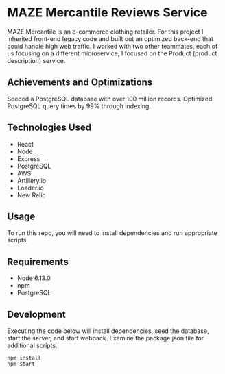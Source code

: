 
<h1>MAZE Mercantile Reviews Service</h1>

MAZE Mercantile is an e-commerce clothing retailer. For this project I inherited front-end legacy code and built out an optimized back-end that could handle high web traffic. I worked with two other teammates, each of us focusing on a different microservice; I focused on the Product (product description) service.

<h2>Achievements and Optimizations</h2>
Seeded a PostgreSQL database with over 100 million records.
Optimized PostgreSQL query times by 99% through indexing.

<h2>Technologies Used</h2>
<ul>
  <li>React</li>
  <li>Node</li>
  <li>Express</li>
  <li>PostgreSQL</li>
  <li>AWS</li>
  <li>Artillery.io</li>
  <li>Loader.io</li>
  <li>New Relic</li>
</ul>

<h2>Usage</h2>
To run this repo, you will need to install dependencies and run appropriate scripts.

<h2>Requirements</h2>
<ul>
  <li>Node 6.13.0</li>
  <li>npm</li>
  <li>PostgreSQL</li>
</ul>

<h2>Development</h2>
Executing the code below will install dependencies, seed the database, start the server, and start webpack. Examine the package.json file for additional scripts.

    npm install
    npm start
